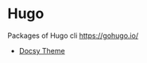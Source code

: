# Hugo
Packages of Hugo cli https://gohugo.io/ 




* [Docsy Theme](https://github.com/google/docsy)